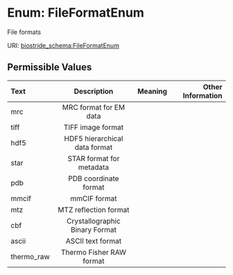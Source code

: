
# Enum: FileFormatEnum

File formats

URI: [biostride_schema:FileFormatEnum](https://w3id.org/biostride/schema/FileFormatEnum)


## Permissible Values

| Text | Description | Meaning | Other Information |
| :--- | :---: | :---: | ---: |
| mrc | MRC format for EM data |  |  |
| tiff | TIFF image format |  |  |
| hdf5 | HDF5 hierarchical data format |  |  |
| star | STAR format for metadata |  |  |
| pdb | PDB coordinate format |  |  |
| mmcif | mmCIF format |  |  |
| mtz | MTZ reflection format |  |  |
| cbf | Crystallographic Binary Format |  |  |
| ascii | ASCII text format |  |  |
| thermo_raw | Thermo Fisher RAW format |  |  |
